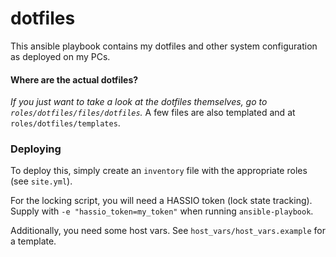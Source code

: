 # dotfiles

This ansible playbook contains my dotfiles and other system configuration as deployed on my PCs.

#### Where are the actual dotfiles?

*If you just want to take a look at the dotfiles themselves, go to `roles/dotfiles/files/dotfiles`.*
A few files are also templated and at `roles/dotfiles/templates`.


### Deploying

To deploy this, simply create an `inventory` file with the appropriate roles (see `site.yml`).

For the locking script, you will need a HASSIO token (lock state tracking). Supply with `-e "hassio_token=my_token"` when running `ansible-playbook`.

Additionally, you need some host vars. See `host_vars/host_vars.example` for a template.